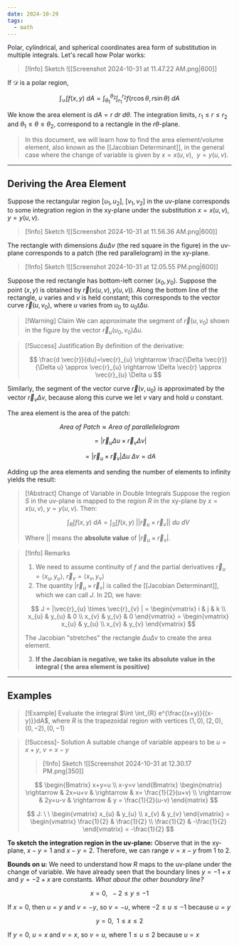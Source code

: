 ```yaml
---
date: 2024-10-29
tags:
  - math
---
```


Polar,  cylindrical, and spherical coordinates area form of substitution in multiple integrals. Let's recall how Polar works:

> [!Info] Sketch
> ![[Screenshot 2024-10-31 at 11.47.22 AM.png|600]]

If $\mathcal{D}$ is a polar region,

$$
\int_{\mathcal{D}} \int f(x,y) \ dA = \int_{\theta_{1}}^{\theta_{2}} \int_{r_{1}}^{r_{2}}f(r\cos \theta, r\sin \theta) \ dA
$$

We know the area element is $dA = r \ dr \ d\theta$. The integration limits, $r_{1}\leq r\leq r_{2}$ and $\theta_{1}\leq \theta\leq \theta_{2}$, correspond to a rectangle in the $r\theta$-plane.

> In this document, we will learn how to find the area element/volume element, also known as the [[Jacobian Determinant]], in the general case where the change of variable is given by $x=x(u,v), \ \ y=y(u,v)$.

---

## Deriving the Area Element

Suppose the rectangular region $[u_{1},u_{2}]$, $[v_{1},v_{2}]$ in the uv-plane corresponds to some integration region in the xy-plane under the substitution $x=x(u,v)$, $y=y(u,v)$.

>[!Info] Sketch
> ![[Screenshot 2024-10-31 at 11.56.36 AM.png|600]]

The rectangle with dimensions $\Delta u \Delta v$ (the red square in the figure) in the uv-plane corresponds to a patch (the red parallelogram) in the xy-plane.

> [!Info] Sketch
> ![[Screenshot 2024-10-31 at 12.05.55 PM.png|600]]

Suppose the red rectangle has bottom-left corner $(x_{0},y_{0})$. Suppose the point $(x,y)$ is obtained by $\vec{r}(x(u,v),y(u,v))$. Along the bottom line of the rectangle, $u$ varies and $v$ is held constant; this corresponds to the vector curve $\vec{r}(u,v_{0})$, where $u$ varies from $u_{0}$ to $u_{0}t\Delta u$.

> [!Warning] Claim
> We can approximate the segment of $\vec{r}(u,v_{0})$ shown in the figure by the vector $\vec{r}_{u}(u_{0},v_{0})\Delta u$.

> [!Success] Justification
> By definition of the derivative:
>
> $$
> \frac{d \vec{r}}{du}=\vec{r}_{u} \rightarrow \frac{\Delta \vec{r}}{\Delta u} \approx \vec{r}_{u} \rightarrow \Delta \vec{r} \approx \vec{r}_{u} \Delta u
> $$

Similarly, the segment of the vector curve $\vec{r}(v,u_{0})$ is approximated by the vector $\vec{r}_{v}\Delta v$, because along this curve we let $v$ vary and hold $u$ constant.

The area element is the area of the patch:

$$
Area \ of \ Patch \approx Area \ of \ parallellelogram
$$

$$
= | \vec{r}_{u} \Delta u \times \vec{r}_{v}\Delta v|
$$

$$
=|\vec{r}_{u} \times \vec{r}_{v}| \Delta u \ \Delta v = dA
$$

Adding up the area elements and sending the number of elements to infinity yields the result:

> [!Abstract] Change of Variable in Double Integrals
> Suppose the region $S$ in the uv-plane is mapped to the region $R$ in the xy-plane by $x=x(u,v)$, $y=y(u,v)$. Then:
>
> $$
> \int_{R} \int f(x,y) \ dA = \int_{S} \int f(x,y) \ || \vec{r}_{u} \times \vec{r}_{v} || \ du \ dV
> $$
>
> Where $||$ means the **absolute value** of $| \vec{r}_{u} \times \vec{r}_{v}|$.

> [!Info] Remarks
> 1. We need to assume continuity of $f$ and the partial derivatives $\vec{r}_{u} = \langle x_{u}, y_{u} \rangle$, $\vec{r}_{v} = \langle x_{v}, y_{v} \rangle$
> 2. The quantity $| \vec{r}_{u} \times \vec{r}_{v} |$ is called the [[Jacobian Determinant]], which we can call $J$. In 2D, we have:
>
> $$
> J = |\vec{r}_{u} \times \vec{r}_{v} | = \begin{vmatrix}
> i & j & k \\ 
> x_{u} & y_{u} & 0 \\
> x_{v} & y_{v} & 0
> \end{vmatrix} = \begin{vmatrix}
> x_{u} & y_{u} \\
> x_{v} & y_{v}
> \end{vmatrix}
> $$
>
> The Jacobian "stretches" the rectangle $\Delta u\Delta v$ to create the area element.
> 
> 3. **If the Jacobian is negative, we take its absolute value in the integral ( the area element is positive)**

---

## Examples

> [!Example]
> Evaluate the integral $\int \int_{R} e^{\frac{(x+y)}{(x-y)}}dA$, where $R$ is the trapezoidal region with vertices $(1,0),(2,0),(0,-2),(0,-1)$

> [!Success]- Solution
> A suitable change of variable appears to be $u=x+y$, $v=x-y$ 
>
> > [!Info] Sketch
> > ![[Screenshot 2024-10-31 at 12.30.17 PM.png|350]]
> >
> $$
> \begin{Bmatrix}
> x+y=u \\
> x-y=v
> \end{Bmatrix} 
> \begin{matrix}
> \rightarrow & 2x=u+v & \rightarrow & x= \frac{1}{2}(u+v) \\
> \rightarrow & 2y=u-v & \rightarrow & y = \frac{1}{2}(u-v)
> \end{matrix}
> $$
>
> $$
> J: \ \ \begin{vmatrix}
> x_{u} & y_{u} \\
> x_{v} & y_{v} 
> \end{vmatrix} = \begin{vmatrix}
> \frac{1}{2} & \frac{1}{2} \\
> \frac{1}{2} & -\frac{1}{2}
> \end{vmatrix} = -\frac{1}{2}
> $$

**To sketch the integration region in the uv-plane:** Observe that in the xy-plane, $x-y=1$ and $x-y=2$. Therefore, we can range $v=x-y$ from $1$ to $2$.

**Bounds on u:** We need to understand how $R$ maps to the uv-plane under the change of variable. We have already seen that the boundary lines $y=-1+x$ and $y=-2+x$ are constants. *What about the other boundary line?*

$$
x=0, \ \ -2\leq y\leq -1
$$

If $x=0$, then $u=y$ and $v=-y$, so $v=-u$, where $-2\leq u\leq-1$ because $u=y$

$$
y=0, \ \ 1 \leq x \leq 2
$$

If $y=0$, $u=x$ and $v=x$, so $v=u$, where $1 \leq u \leq 2$ because $u=x$
